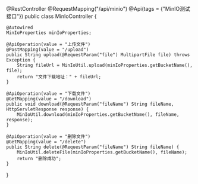 @RestController
@RequestMapping("/api/minio")
@Api(tags = {"MinIO测试接口"})
public class MinIoController {

    @Autowired
    MinIoProperties minIoProperties;

    @ApiOperation(value = "上传文件")
    @PostMapping(value = "/upload")
    public String upload(@RequestParam("file") MultipartFile file) throws Exception {
        String fileUrl = MinIoUtil.upload(minIoProperties.getBucketName(), file);
        return "文件下载地址：" + fileUrl;
    }

    @ApiOperation(value = "下载文件")
    @GetMapping(value = "/download")
    public void download(@RequestParam("fileName") String fileName, HttpServletResponse response) {
        MinIoUtil.download(minIoProperties.getBucketName(), fileName, response);
    }

    @ApiOperation(value = "删除文件")
    @GetMapping(value = "/delete")
    public String delete(@RequestParam("fileName") String fileName) {
        MinIoUtil.deleteFile(minIoProperties.getBucketName(), fileName);
        return "删除成功";
    }

}
